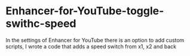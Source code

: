 # Enhancer-for-YouTube-toggle-swithc-speed
In the settings of Enhancer for YouTube there is an option to add custom scripts, I wrote a code that adds a speed switch from x1, x2 and back
